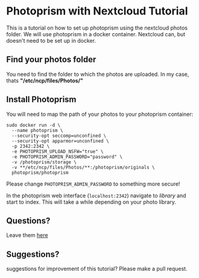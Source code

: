 # Photoprism with Nextcloud Tutorial
This is a tutorial on how to set up photoprism using the nextcloud photos folder. We will use photoprism in a docker container. Nextcloud can, but doesn't need to be set up in docker.

## Find your photos folder
You need to find the folder to which the photos are uploaded. In my case, thats **"/etc/ncp/files/Photos/"**

## Install Photoprism
You will need to map the path of your photos to your photoprism container:
```
sudo docker run -d \
  --name photoprism \
  --security-opt seccomp=unconfined \
  --security-opt apparmor=unconfined \
  -p 2342:2342 \
  -e PHOTOPRISM_UPLOAD_NSFW="true" \
  -e PHOTOPRISM_ADMIN_PASSWORD="password" \
  -v /photoprism/storage \
  -v **/etc/ncp/files/Photos/**:/photoprism/originals \
  photoprism/photoprism
  ```
Please change `PHOTOPRISM_ADMIN_PASSWORD` to something more secure!

In the photoprism web interface (`localhost:2342`) navigate to _library_ and start to index. This will take a while depending on your photo library.

## Questions?
Leave them [here](https://github.com/niggiover9000/photoprism-with-nextcloud-tutorial/issues)

## Suggestions?
suggestions for improvement of this tutorial? Please make a pull request.
